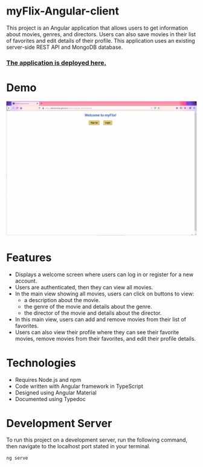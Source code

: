# **myFlix-Angular-client**
This project is an Angular application that allows users to get information about movies, genres, and directors. Users can also save movies in their list of favorites and edit details of their profile. This application uses an existing server-side REST API and MongoDB database.

### [The application is deployed here.](https://bethiamchan.github.io/myFlix-Angular-client/)


# Demo
![Screen recording of project demo](src/assets/myFlixAngularDemo.gif)


# Features
* Displays a welcome screen where users can log in or register for a new account.
* Users are authenticated, then they can view all movies.
* In the main view showing all movies, users can click on buttons to view:
  * a description about the movie.
  * the genre of the movie and details about the genre.
  * the director of the movie and details about the director.
* In this main view, users can add and remove movies from their list of favorites.
* Users can also view their profile where they can see their favorite movies, remove movies from their favorites, and edit their profile details.


# Technologies
* Requires Node.js and npm
* Code written with Angular framework in TypeScript
* Designed using Angular Material
* Documented using Typedoc


# Development Server
To run this project on a development server, run the following command, then navigate to the localhost port stated in your terminal.
```
ng serve
```
